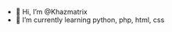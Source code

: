 - 👋 Hi, I’m @Khazmatrix
- 🌱 I’m currently learning python, php, html, css

<!---
Khazmatrix/Khazmatrix is a ✨ special ✨ repository because its `README.md` (this file) appears on your GitHub profile.
You can click the Preview link to take a look at your changes.
--->
